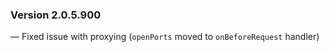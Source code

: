 
### Version 2.0.5.900

— Fixed issue with proxying (`openPorts` moved to `onBeforeRequest` handler)
